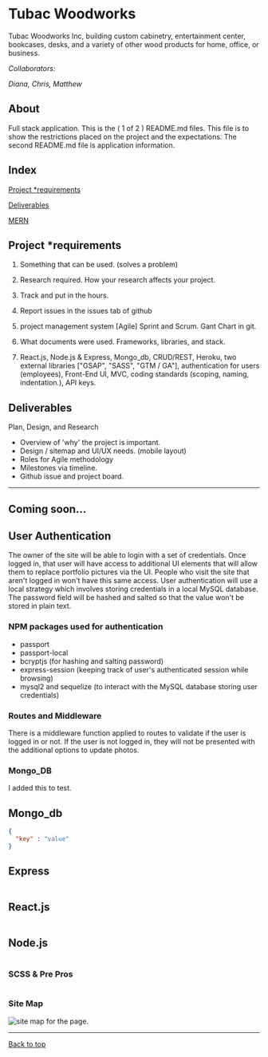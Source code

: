 # Tubac Woodworks

Tubac Woodworks Inc, building custom cabinetry, entertainment center, bookcases, desks, and a variety of other wood products for home, office, or business.
 
*Collaborators:* 
 
*Diana, Chris, Matthew*
 
## About 
 
Full stack application.
This is the ( 1 of 2 ) README.md files. This file is to show the restrictions placed on the project and the expectations. The second README.md file is application information. 

## Index 
 
[Project *requirements ](#Project-*requirements) 
 
[Deliverables](#Deliverables) 

[MERN](#Mongo_db)
 
## Project *requirements 
 
  1. Something that can be used. (solves a problem)
 
  2. Research required. How your research affects your project.
 
  3. Track and put in the hours.
 
  4. Report issues in the issues tab of github
 
  5. project management system [Agile] Sprint and Scrum. Gant Chart in git.
 
  6. What documents were used. Frameworks, libraries, and stack.
 
  7. React.js, Node.js & Express, Mongo_db, CRUD/REST, Heroku, two external libraries ["GSAP", "SASS", "GTM / GA"], authentication for users (employees), Front-End UI, MVC, coding standards (scoping, naming, indentation.), API keys.
 
## Deliverables
 
Plan, Design, and Research

- Overview of 'why' the project is important.
- Design / sitemap and UI/UX needs. (mobile layout)
- Roles for Agile methodology
- Milestones via timeline.
- Github issue and project board.

---
 
 ## Coming soon...

 ## User Authentication
The owner of the site will be able to login with a set of credentials. Once logged in, that user will have access to additional UI elements that will allow them to replace portfolio pictures via the UI. People who visit the site that aren't logged in won't have this same access. User authentication will use a local strategy which involves storing credentials in a local MySQL database. The password field will be hashed and salted so that the value won't be stored in plain text.

### NPM packages used for authentication
* passport
* passport-local
* bcryptjs (for hashing and salting password)
* express-session (keeping track of user's authenticated session while browsing)
* mysql2 and sequelize (to interact with the MySQL database storing user credentials)

### Routes and Middleware
There is a middleware function applied to routes to validate if the user is logged in or not. If the user is not logged in, they will not be presented with the additional options to update photos.

### Mongo_DB 
I added this to test.

## Mongo_db

```json
{
  "key" : "value"
}
```

## Express
```javascript

```
## React.js
```javascript

```

## Node.js
```javascript

```

### SCSS & Pre Pros
```css

```

### Site Map
<img src="" alt="site map for the page." />

---


 [Back to top](#)
